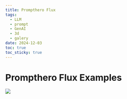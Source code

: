 ```yaml
---
title: Prompthero Flux
tags:
  - LLM
  - prompt
  - GenAI
  - 3d
  - galery
date: 2024-12-03
toc: true
toc_sticky: true
---
```



# Prompthero Flux Examples

![](../_asset/2024-11-30-promptheroflux_image_1.jpg)

